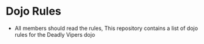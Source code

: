 Dojo Rules
==========
* All members should read the rules,
This repository contains a list of dojo rules for the Deadly Vipers dojo

